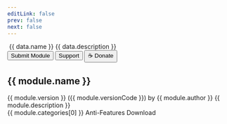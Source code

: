 ```yaml
---
editLink: false
prev: false
next: false
---
```


<script setup>
import { ref, onMounted } from "vue";
import { useData } from 'vitepress'
import repositories from '../../data/repositories.yaml'

const { params } = useData()

const name = params.value.name
const repository = repositories.find((repo) => repo.id === name)

const data = ref(null);

onMounted(async () => {
  const response = await fetch(
    `${repository.url}json/modules.json`
  );
  data.value = await response.json();
});

const openUrl = (url) => {
  window.open(url);
};
</script>

<div v-if="data">
    <div :class="$style.repoMetaContainer">
        <img v-if="data.cover" :class="$style.repoCover" :src="data.cover"/>
        <span :class="$style.repoTitle">{{ data.name }}</span>
        <span v-if="data.description" :class="$style.repoDetails">{{ data.description }}</span>
        <div  v-if="data.submission || data.support || data.donate" :class="$style.repoActions">
            <button v-if="data.submission" @click="openUrl(data.submission)" :class="[$style.VPButton, $style.VPButton_medium, $style.VPButton_brand]">Submit Module</button>
            <button v-if="data.support" @click="openUrl(data.support)" :class="[$style.VPButton, $style.VPButton_medium, $style.VPButton_alt]">Support</button>
            <button v-if="data.donate" @click="openUrl(data.donate)" :class="[$style.VPButton, $style.VPButton_medium, $style.VPButton_alt]">☕ Donate</button>
        </div>
    </div>
    <div :class="$style.items" v-for="module in data.modules">
      <div :class="$style.item">
        <div :class="[$style.feature, $style.grid_4]">
          <article :class="$style.box" @click="openUrl($params.name + '/' + module.id)">
            <h2 :class="$style.title" :id="module.id">{{ module.name }}</h2>
            <span :class="$style.author">
              {{ module.version }} ({{ module.versionCode }}) by
              {{ module.author }}</span
            >
            <span :class="$style.details">{{ module.description }}</span>
            <div :class="$style.chipContainer">
              <span
                v-if="module.categories"
                :class="[$style.chip, $style.chipInfo]"
                >{{ module.categories[0] }}</span
              >
              <span
                v-if="module.track.antifeatures"
                :class="[$style.chip, $style.chipDanger]"
                >Anti-Features</span
              >
              <span
                @click="openUrl(module.versions[0].zipUrl)"
                :class="$style.chip"
                >Download</span
              >
            </div>
          </article>
        </div>
      </div>
    </div>
</div>

<style module>

.repoMetaContainer {
    padding-bottom: 16px;
}

.repoActions {
    display: flex;
    gap: 8px;
    padding: 16px 0px 16px 0px;
}

.repoCover {
    width: 100%;
    margin-bottom: 16px;
    border-radius: 16px;
}

.repoTitle {
    display: flex;
    letter-spacing: -0.02em;
    line-height: 40px;
    font-size: 32px;
}

.repoDetails {
    flex-grow: 1;
    padding-top: 8px;
    line-height: 24px;
    font-size: 14px;
    font-weight: 500;
    color: var(--vp-c-text-2);
}

.VPButton {
    display: inline-block;
    border: 1px solid transparent;
    text-align: center;
    font-weight: 600;
    white-space: nowrap;
    transition: color 0.25s, border-color 0.25s, background-color 0.25s;
}

.VPButton_medium {
    border-radius: 20px;
    padding: 0 20px;
    line-height: 38px;
    font-size: 14px;
}

.VPButton_alt {
    border-color: var(--vp-button-alt-border);
    color: var(--vp-button-alt-text);
    background-color: var(--vp-button-alt-bg);
}

.VPButton_brand {
    border-color: var(--vp-button-brand-border);
    color: var(--vp-button-brand-text);
    background-color: var(--vp-button-brand-bg);
}

@media (min-width: 960px) {
    item.grid_4 {
        width: calc(100% / 4);
    }
}

@media (min-width: 768px) {
    .item.grid_2,
    .item.grid_4 {
        width: calc(100% / 2);
    }
}

@media (min-width: 640px) {
    .item.grid_2,
    .item.grid_4,
    .item.grid_6 {
        width: calc(100% / 2);
    }
}

.item {
    padding: 8px;
    width: 100%;
}

.items {
    display: flex;
    flex-wrap: wrap;
    margin: -8px;
}

.feature {
    display: block;
    border: 1px solid var(--vp-c-bg-soft);
    border-radius: 12px;
    height: 100%;
    background-color: var(--vp-c-bg-soft);
    transition: border-color 0.25s, background-color 0.25s;
}

.box {
    display: flex;
    flex-direction: column;
    padding: 24px;
    height: 100%;
}

.title {
    margin: unset !important;
    padding-top: unset !important;
    border-top: unset !important;
    line-height: 24px !important;
    font-size: 16px !important;
    font-weight: 600 !important;
}

.author {
    flex-grow: 1;
    line-height: 24px;
    font-size: 13px;
    font-weight: 500;
    color: var(--vp-badge-tip-text);
}

.details {
    flex-grow: 1;
    padding-top: 8px;
    line-height: 24px;
    font-size: 14px;
    font-weight: 500;
    color: var(--vp-c-text-2);
}

.chipContainer {
    display: flex;
    flex-wrap: wrap;
    margin: -8px;
    padding-top: 20px;
}

.chipInfo {
    border-color: var(--vp-badge-info-border);
    color: var(--vp-badge-info-text);
    background-color: var(--vp-badge-info-bg);
}

.chipDanger {
    border-color: var(--vp-badge-danger-border);
    color: var(--vp-badge-danger-text);
    background-color: var(--vp-badge-danger-bg);
}

.chip {
    border-style: solid;
    border-width: 1px;
    border-color: var(--docsearch-hit-color);
    display: inline-block;
    border-radius: 12px;
    padding: 0 10px;
    line-height: 22px;
    font-size: 12px;
    font-weight: 500;
    margin: 4px;
    transform: translateY(-2px);
}

.chip:hover {
    background-color: var(--vp-badge-info-bg);
}
</style>
